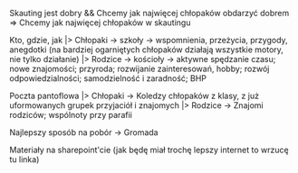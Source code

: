 Skauting jest dobry && Chcemy jak najwięcej chłopaków obdarzyć dobrem => Chcemy jak najwięcej chłopaków w skautingu

Kto, gdzie, jak
	 |> Chłopaki -> szkoły -> wspomnienia, przeżycia, przygody, anegdotki \(na bardziej ogarniętych chłopaków działają wszystkie motory, nie tylko działanie\)
	 |> Rodzice -> kościoły -> aktywne spędzanie czasu; nowe znajomości; przyroda; rozwijanie zainteresowań, hobby; rozwój odpowiedzialności; samodzielność i zaradność; BHP

Poczta pantoflowa
	 |> Chłopaki -> Koledzy chłopaków z klasy, z już uformowanych grupek przyjaciół i znajomych
	 |> Rodzice -> Znajomi rodziców; wspólnoty przy parafii


Najlepszy sposób na pobór -> Gromada

Materiały na sharepoint'cie \(jak będę miał trochę lepszy internet to wrzucę tu linka\)